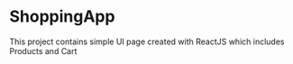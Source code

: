 # ShoppingApp
This project contains simple UI page created with ReactJS which includes Products and Cart 

